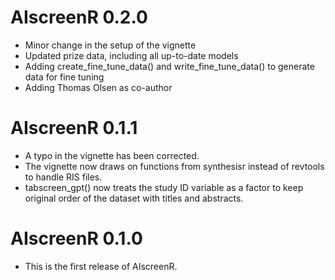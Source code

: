 # AIscreenR 0.2.0 

* Minor change in the setup of the vignette
* Updated prize data, including all up-to-date models
* Adding create_fine_tune_data() and write_fine_tune_data() to generate data for fine tuning
* Adding Thomas Olsen as co-author

# AIscreenR 0.1.1 

* A typo in the vignette has been corrected.
* The vignette now draws on functions from synthesisr instead of revtools to handle RIS files. 
* tabscreen_gpt() now treats the study ID variable as a factor to keep original order of the dataset with titles and abstracts. 

# AIscreenR 0.1.0

* This is the first release of AIscreenR.
